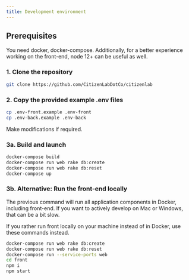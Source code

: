 ```yaml
---
title: Development environment
---
```


## Prerequisites

You need docker, docker-compose. Additionally, for a better experience working on the front-end, node 12+ can be useful as well.

### 1. Clone the repository
```bash
git clone https://github.com/CitizenLabDotCo/citizenlab
```

### 2. Copy the provided example .env files

```bash
cp .env-front.example .env-front
cp .env-back.example .env-back
```
Make modifications if required.

### 3a. Build and launch

```bash
docker-compose build
docker-compose run web rake db:create
docker-compose run web rake db:reset
docker-compose up
```

### 3b. Alternative: Run the front-end locally
The previous command will run all application components in Docker, including front-end. If you want to actively develop on Mac or Windows, that can be a bit slow. 

If you rather run front locally on your machine instead of in Docker, use these commands instead.

```bash
docker-compose run web rake db:create
docker-compose run web rake db:reset
docker-compose run --service-ports web
cd front
npm i
npm start
```
